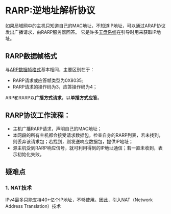 # RARP:逆地址解析协议
如果局域网中的主机只知道自己的MAC地址，不知道IP地址，可以通过ARAP协议发出广播请求，由RARP服务器回答。
它是许多[无盘系统](https://baike.baidu.com/item/%E6%97%A0%E7%9B%98%E7%B3%BB%E7%BB%9F/10644051?fr=aladdin)在引导时用来获取IP地址。
## RARP数据帧格式
与[ARP数据帧格式](chap4_ARP-protocol.md/#ARP数据帧格式)基本相同，主要区别在于：
- RARP请求或应答帧类型为0X8035;
- RARP请求的操作码为3，应答操作码为4；

ARP和RARP以**广播方式请求**，以**单播方式应答**。

## RARP协议工作流程：
- 主机广播RARP请求，声明自己的MAC地址；
- 本网段的所有主机都会接受请求数据包，检查自身的RARP列表，若未找到，则丢弃该请求包；若找到，则发送响应数据包，提供IP地址；
- 源主机受到RARP响应信号，就可利用得到的IP地址通信；若一直未收到，表示初始化失败。

## 疑难点
### 1. NAT技术
IPv4最多只能支持40+亿个IP地址，不够使用。因此，引入NAT（Network Address Translation）技术


